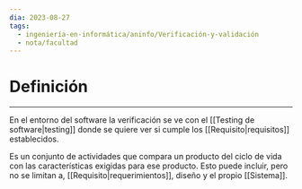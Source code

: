 ```yaml
---
dia: 2023-08-27
tags:
  - ingeniería-en-informática/aninfo/Verificación-y-validación
  - nota/facultad
---
```

# Definición
---
En el entorno del software la verificación se ve con el [[Testing de software|testing]] donde se quiere ver si cumple los [[Requisito|requisitos]] establecidos.

Es un conjunto de actividades que compara un producto del ciclo de vida con las características exigidas para ese producto. Esto puede incluir, pero no se limitan a, [[Requisito|requerimientos]], diseño y el propio [[Sistema]]. 
